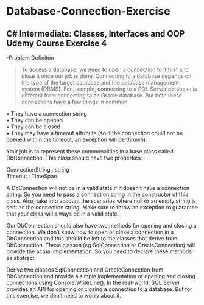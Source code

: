 # Database-Connection-Exercise
## C# Intermediate: Classes, Interfaces and OOP Udemy Course Exercise 4
-Problem Definiton
>To access a database, we need to open a connection to it first and close it once our job is done. 
Connecting to a database depends on the type of the target database and the database 
management system (DBMS). For example, connecting to a SQL Server database is different 
from connecting to an Oracle database. But both these connections have a few things in 
common:  

• They have a connection string  
• They can be opened  
• They can be closed  
• They may have a timeout attribute (so if the connection could not be opened within the 
timeout, an exception will be thrown). 

Your job is to represent these commonalities in a base class called DbConnection. This class 
should have two properties:  

ConnectionString : string  
Timeout : TimeSpan  

A DbConnection will not be in a valid state if it doesn’t have a connection string. So you need to 
pass a connection string in the constructor of this class. Also, take into account the scenarios 
where null or an empty string is sent as the connection string. Make sure to throw an exception 
to guarantee that your class will always be in a valid state.  

Our DbConnection should also have two methods for opening and closing a connection. We 
don’t know how to open or close a connection in a DbConnection and this should be left to the 
classes that derive from DbConnection. These classes (eg SqlConnection or OracleConnection) 
will provide the actual implementation. So you need to declare these methods as abstract.  

Derive two classes SqlConnection and OracleConnection from DbConnection and provide a 
simple implementation of opening and closing connections using Console.WriteLine(). In the 
real-world, SQL Server provides an API for opening or closing a connection to a database. But 
for this exercise, we don’t need to worry about it.
